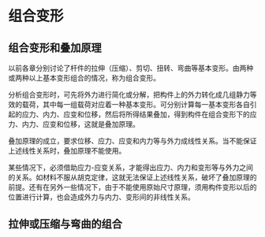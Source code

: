 # 组合变形

## 组合变形和叠加原理

以前各章分别讨论了杆件的拉伸（压缩）、剪切、扭转、弯曲等基本变形。由两种或两种以上基本变形组合的情况，称为组合变形。

分析组合变形时，可先将外力进行简化或分解，把构件上的外力转化成几组静力等效的载荷，其中每一组载荷对应着一种基本变形。可分别计算每一基本变形各自引起的应力、内力、应变和位移，然后将所得结果叠加，得到构件在组合变形下的应力、内力、应变和位移，这就是叠加原理。

叠加原理的成立，要求位移、应力、应变和内力等与外力成线性关系。当不能保证上述线性关系时，叠加原理不能使用。

某些情况下，必须借助应力-应变关系，才能得出应力、内力和变形等与外力之间的关系。如材料不服从胡克定律，这就无法保证上述线性关系，破坏了叠加原理的前提。还有在另外一些情况下，由于不能使用原始尺寸原理，须用构件变形以后的位置进行计算，也会造成外力与内力、变形间的非线性关系。

## 拉伸或压缩与弯曲的组合

